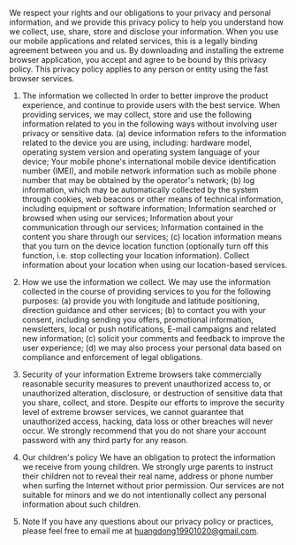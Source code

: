 We respect your rights and our obligations to your privacy and personal information, and we provide this privacy policy to help you understand how we collect, use, share, store and disclose your information. When you use our mobile applications and related services, this is a legally binding agreement between you and us. By downloading and installing the extreme browser application, you accept and agree to be bound by this privacy policy. This privacy policy applies to any person or entity using the fast browser services.

1. The information we collected
In order to better improve the product experience, and continue to provide users with the best service. When providing services, we may collect, store and use the following information related to you in the following ways without involving user privacy or sensitive data.
(a) device information refers to the information related to the device you are using, including: hardware model, operating system version and operating system language of your device; Your mobile phone's international mobile device identification number (IMEI), and mobile network information such as mobile phone number that may be obtained by the operator's network;
(b) log information, which may be automatically collected by the system through cookies, web beacons or other means of technical information, including equipment or software information; Information searched or browsed when using our services; Information about your communication through our services; Information contained in the content you share through our services;
(c) location information means that you turn on the device location function (optionally turn off this function, i.e. stop collecting your location information). Collect information about your location when using our location-based services.

2. How we use the information we collect.
We may use the information collected in the course of providing services to you for the following purposes:
(a) provide you with longitude and latitude positioning, direction guidance and other services;
(b) to contact you with your consent, including sending you offers, promotional information, newsletters, local or push notifications, E-mail campaigns and related new information;
(c) solicit your comments and feedback to improve the user experience;
(d) we may also process your personal data based on compliance and enforcement of legal obligations.

3. Security of your information
Extreme browsers take commercially reasonable security measures to prevent unauthorized access to, or unauthorized alteration, disclosure, or destruction of sensitive data that you share, collect, and store. Despite our efforts to improve the security level of extreme browser services, we cannot guarantee that unauthorized access, hacking, data loss or other breaches will never occur. We strongly recommend that you do not share your account password with any third party for any reason.

4. Our children's policy
We have an obligation to protect the information we receive from young children. We strongly urge parents to instruct their children not to reveal their real name, address or phone number when surfing the Internet without prior permission. Our services are not suitable for minors and we do not intentionally collect any personal information about such children.

5. Note
If you have any questions about our privacy policy or practices, please feel free to email me at huangdong19901020@gmail.com.